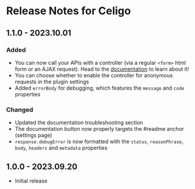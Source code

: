 # Release Notes for Celigo

## 1.1.0 - 2023.10.01

### Added
* You can now call your APIs with a controller (via a regular `<form>` html form or an AJAX request). Head to the [documentation](https://github.com/orbital-flight/craft-celigo#readme) to learn about it!
* You can choose whether to enable the controller for anonymous requests in the plugin settings 
* Added `errorBody` for debugging, which features the `message` and `code` properties

### Changed
* Updated the documentation troubleshooting section
* The documentation button now properly targets the #readme anchor (settings page)
* `response.debugError` is now formatted with the `status`, `reasonPhrase`, `body`, `headers` and `metadata` properties

## 1.0.0 - 2023.09.20
* Initial release
